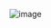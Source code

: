 ![image](https://user-images.githubusercontent.com/63789702/188311686-5ca5abf6-02ad-4c42-83b7-36f54a976193.png)
